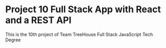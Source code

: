 # Project 10 Full Stack App with React and a REST API
 This is the 10th project of Team TreeHouse Full Stack JavaScript Tech Degree
